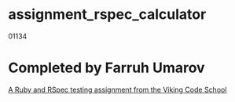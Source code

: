 # assignment_rspec_calculator

01134
# Completed by Farruh Umarov

[A Ruby and RSpec testing assignment from the Viking Code School](http://www.vikingcodeschool.com)

